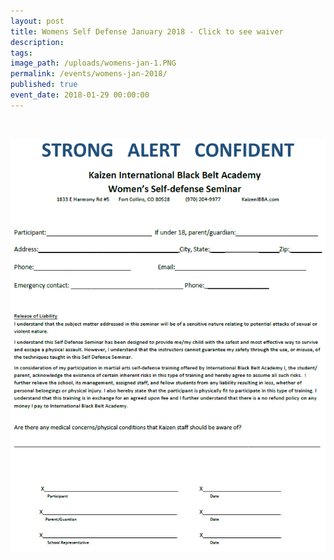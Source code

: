 ```yaml
---
layout: post
title: Womens Self Defense January 2018 - Click to see waiver
description:
tags:
image_path: /uploads/womens-jan-1.PNG
permalink: /events/womens-jan-2018/
published: true
event_date: 2018-01-29 00:00:00
---
```



&nbsp;

![](/uploads/versions/womens-waiver-1---x----637-836x---.PNG)
